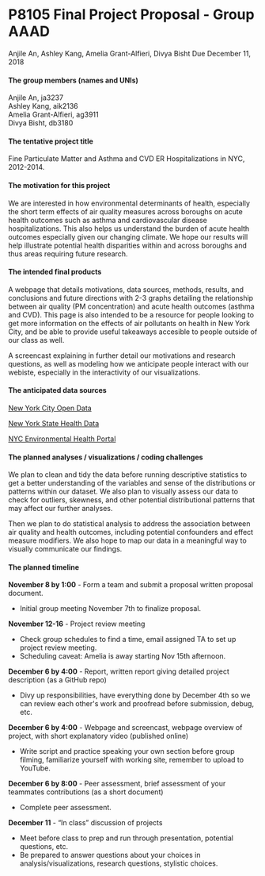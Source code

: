 P8105 Final Project Proposal - Group AAAD
================
Anjile An, Ashley Kang, Amelia Grant-Alfieri, Divya Bisht
Due December 11, 2018

#### The group members (names and UNIs)

Anjile An, ja3237 <br> Ashley Kang, aik2136 <br> Amelia Grant-Alfieri, ag3911 <br> Divya Bisht, db3180

#### The tentative project title

Fine Particulate Matter and Asthma and CVD ER Hospitalizations in NYC, 2012-2014.

#### The motivation for this project

We are interested in how environmental determinants of health, especially the short term effects of air quality measures across boroughs on acute health outcomes such as asthma and cardiovascular disease hospitalizations. This also helps us understand the burden of acute health outcomes especially given our changing climate. We hope our results will help illustrate potential health disparities within and across boroughs and thus areas requiring future research.

#### The intended final products

A webpage that details motivations, data sources, methods, results, and conclusions and future directions with 2-3 graphs detailing the relationship between air quality (PM concentration) and acute health outcomes (asthma and CVD). This page is also intended to be a resource for people looking to get more information on the effects of air pollutants on health in New York City, and be able to provide useful takeaways accesible to people outside of our class as well.

A screencast explaining in further detail our motivations and research questions, as well as modeling how we anticipate people interact with our webiste, especially in the interactivity of our visualizations.

#### The anticipated data sources

[New York City Open Data](https://opendata.cityofnewyork.us/)

[New York State Health Data](https://healthdata.ny.gov/browse)

[NYC Environmental Health Portal](http://a816-dohbesp.nyc.gov/IndicatorPublic/PublicTracking.aspx)

#### The planned analyses / visualizations / coding challenges

We plan to clean and tidy the data before running descriptive statistics to get a better understanding of the variables and sense of the distributions or patterns within our dataset. We also plan to visually assess our data to check for outliers, skewness, and other potential distributional patterns that may affect our further analyses.

Then we plan to do statistical analysis to address the association between air quality and health outcomes, including potential confounders and effect measure modifiers. We also hope to map our data in a meaningful way to visually communicate our findings.

#### The planned timeline

**November 8 by 1:00** - Form a team and submit a proposal written proposal document.

-   Initial group meeting November 7th to finalize proposal.

**November 12-16** - Project review meeting

-   Check group schedules to find a time, email assigned TA to set up project review meeting.
-   Scheduling caveat: Amelia is away starting Nov 15th afternoon.

**December 6 by 4:00** - Report, written report giving detailed project description (as a GitHub repo)

-   Divy up responsibilities, have everything done by December 4th so we can review each other's work and proofread before submission, debug, etc.

**December 6 by 4:00** - Webpage and screencast, webpage overview of project, with short explanatory video (published online)

-   Write script and practice speaking your own section before group filming, familiarize yourself with working site, remember to upload to YouTube.

**December 6 by 8:00** - Peer assessment, brief assessment of your teammates contributions (as a short document)

-   Complete peer assessment.

**December 11** - “In class” discussion of projects

-   Meet before class to prep and run through presentation, potential questions, etc.
-   Be prepared to answer questions about your choices in analysis/visualizations, research questions, stylistic choices.
